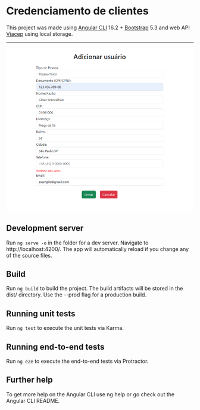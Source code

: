 # Credenciamento de clientes

This project was made using <a href="https://github.com/angular/angular-cli">Angular CLI</a> 16.2 + <a href="https://getbootstrap.com/">Bootstrap</a> 5.3 and web API <a href="https://viacep.com.br/">Viacep</a> using local storage.
<hr>

![alt text](https://github.com/cesarbrancalhao/Credenciamento_angular/blob/main/img/new.png)

## Development server
Run ``ng serve -o`` in the folder for a dev server. Navigate to http://localhost:4200/. The app will automatically reload if you change any of the source files.

## Build
Run ``ng build`` to build the project. The build artifacts will be stored in the dist/ directory. Use the --prod flag for a production build.

## Running unit tests
Run ``ng test`` to execute the unit tests via Karma.

## Running end-to-end tests
Run ``ng e2e`` to execute the end-to-end tests via Protractor.

## Further help
To get more help on the Angular CLI use ng help or go check out the Angular CLI README.
